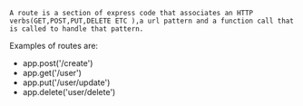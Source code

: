 ```
A route is a section of express code that associates an HTTP verbs(GET,POST,PUT,DELETE ETC ),a url pattern and a function call that is called to handle that pattern.
```
Examples of routes are:
- app.post('/create')
- app.get('/user')
- app.put('/user/update')
- app.delete('user/delete')


